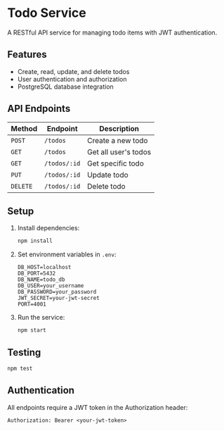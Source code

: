 # Todo Service

A RESTful API service for managing todo items with JWT authentication.

## Features

- Create, read, update, and delete todos
- User authentication and authorization
- PostgreSQL database integration

## API Endpoints

| Method | Endpoint | Description |
|--------|----------|-------------|
| `POST` | `/todos` | Create a new todo |
| `GET` | `/todos` | Get all user's todos |
| `GET` | `/todos/:id` | Get specific todo |
| `PUT` | `/todos/:id` | Update todo |
| `DELETE` | `/todos/:id` | Delete todo |

## Setup

1. Install dependencies:
   ```bash
   npm install
   ```

2. Set environment variables in `.env`:
   ```
   DB_HOST=localhost
   DB_PORT=5432
   DB_NAME=todo_db
   DB_USER=your_username
   DB_PASSWORD=your_password
   JWT_SECRET=your-jwt-secret
   PORT=4001
   ```

3. Run the service:
   ```bash
   npm start
   ```

## Testing

```bash
npm test
```

## Authentication

All endpoints require a JWT token in the Authorization header:
```
Authorization: Bearer <your-jwt-token>
```